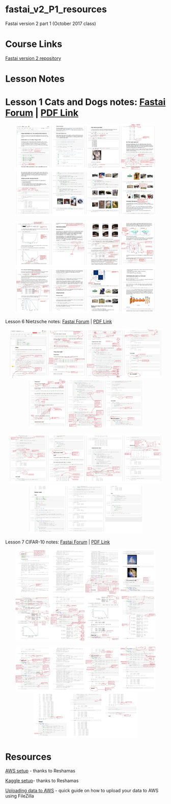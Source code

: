 # fastai_v2_P1_resources
Fastai version 2 part 1 (October 2017 class)

# Course Links
[Fastai version 2 repository](https://github.com/fastai/fastai)

# Lesson Notes
# Lesson 1 Cats and Dogs notes: [Fastai Forum](http://forums.fast.ai/t/cats-and-dogs-code-notes/7561) | [PDF Link](images/lesson1_notes.pdf "PDF Link")

<p align="center">
<img src="images/lesson1_notes_Page_01.jpg" width=110/><img src="images/lesson1_notes_Page_02.jpg" width=110 /><img src="images/lesson1_notes_Page_03.jpg" width=110 /><img src="images/lesson1_notes_Page_04.jpg" width=110 /><img src="images/lesson1_notes_Page_05.jpg" width=110 /><img src="images/lesson1_notes_Page_06.jpg" width=110 /><img src="images/lesson1_notes_Page_07.jpg" width=110 /><img src="images/lesson1_notes_Page_08.jpg" width=110 />
</p><p align="center">
<img src="images/lesson1_notes_Page_09.jpg" width=110/><img src="images/lesson1_notes_Page_10.jpg" width=110 /><img src="images/lesson1_notes_Page_11.jpg" width=110 /><img src="images/lesson1_notes_Page_12.jpg" width=110 /><img src="images/lesson1_notes_Page_13.jpg" width=110 /><img src="images/lesson1_notes_Page_14.jpg" width=110 /><img src="images/lesson1_notes_Page_15.jpg" width=110 /><img src="images/lesson1_notes_Page_16.jpg" width=110 />
</p>

Lesson 6 Nietzsche notes: [Fastai Forum](http://forums.fast.ai/t/nietzsche-notes-lesson-6/8682) | [PDF Link](images/lesson6-rnn_notes.pdf "PDF Link")

<p align="center">
<img src="images/lesson6-rnn_notes_Page_01.jpg" width=120/><img src="images/lesson6-rnn_notes_Page_02.jpg" width=120 /><img src="images/lesson6-rnn_notes_Page_03.jpg" width=120 /><img src="images/lesson6-rnn_notes_Page_04.jpg" width=120 /><img src="images/lesson6-rnn_notes_Page_05.jpg" width=120 /><img src="images/lesson6-rnn_notes_Page_06.jpg" width=120 /><img src="images/lesson6-rnn_notes_Page_07.jpg" width=120 />
</p><p align="center">
<img src="images/lesson6-rnn_notes_Page_08.jpg" width=120/><img src="images/lesson6-rnn_notes_Page_09.jpg" width=120 /><img src="images/lesson6-rnn_notes_Page_10.jpg" width=120 /><img src="images/lesson6-rnn_notes_Page_11.jpg" width=120 /><img src="images/lesson6-rnn_notes_Page_12.jpg" width=120 /><img src="images/lesson6-rnn_notes_Page_13.jpg" width=120 /><img src="images/lesson6-rnn_notes_Page_14.jpg" width=120 />
</p>

Lesson 7 CIFAR-10 notes: [Fastai Forum](http://forums.fast.ai/t/cifar-10-notes-lesson-7/8888) | [PDF Link](images/lesson7-cifar10_notes.pdf "PDF Link")

<p align="center">
<img src="images/lesson7-cifar10_notes_Page_01.jpg" width=110/><img src="images/lesson7-cifar10_notes_Page_02.jpg" width=110 /><img src="images/lesson7-cifar10_notes_Page_03.jpg" width=110 /><img src="images/lesson7-cifar10_notes_Page_04.jpg" width=110 /><img src="images/lesson7-cifar10_notes_Page_05.jpg" width=110 /><img src="images/lesson7-cifar10_notes_Page_06.jpg" width=110 /><img src="images/lesson7-cifar10_notes_Page_07.jpg" width=110 /><img src="images/lesson7-cifar10_notes_Page_08.jpg" width=110 />
</p><p align="center">
<img src="images/lesson7-cifar10_notes_Page_09.jpg" width=110/><img src="images/lesson7-cifar10_notes_Page_02.jpg" width=110 /><img src="images/lesson7-cifar10_notes_Page_11.jpg" width=110 /><img src="images/lesson7-cifar10_notes_Page_12.jpg" width=110 /><img src="images/lesson7-cifar10_notes_Page_13.jpg" width=110 /><img src="images/lesson7-cifar10_notes_Page_14.jpg" width=110 /><img src="images/lesson7-cifar10_notes_Page_15.jpg" width=110 />
</p>

# Resources
[AWS setup](https://github.com/reshamas/fastai_deeplearn_part1/blob/master/tools/aws_ami_gpu_setup.md) - thanks to Reshamas

[Kaggle setup](https://github.com/reshamas/fastai_deeplearn_part1/blob/master/tools/download_data_kaggle_cli.md)- thanks to Reshamas

[Uploading data to AWS](https://github.com/asvcode/fastai_v2_P1_resources/blob/master/Uploading%20data%20to%20AWS.md) - quick guide on how to upload your data to AWS using FileZilla



